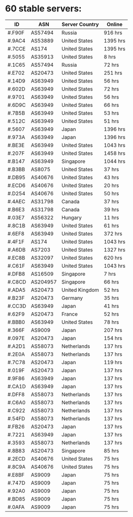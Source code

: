 # 60 stable servers:

| ID | ASN | Server Country | Online |
| ------ | ------ | ------ | ------ |
| #.F90F | AS57494 | Russia | 916 hrs |
| #.9AC4 | AS53889 | United States | 1395 hrs |
| #.7CCE | AS174 | United States | 1395 hrs |
| #.5055 | AS35913 | United States | 8 hrs |
| #.1C65 | AS57494 | Russia | 72 hrs |
| #.E702 | AS20473 | United States | 251 hrs |
| #.14D9 | AS63949 | United States | 56 hrs |
| #.602D | AS63949 | United States | 72 hrs |
| #.9701 | AS63949 | United States | 56 hrs |
| #.6D9C | AS63949 | United States | 66 hrs |
| #.7B5B | AS63949 | United States | 53 hrs |
| #.512C | AS63949 | United States | 51 hrs |
| #.5607 | AS63949 | Japan | 1396 hrs |
| #.973A | AS63949 | Japan | 1396 hrs |
| #.BE3E | AS63949 | United States | 1043 hrs |
| #.207F | AS63949 | United States | 1458 hrs |
| #.B147 | AS63949 | Singapore | 1044 hrs |
| #.B3BB | AS8075 | United States | 37 hrs |
| #.DB95 | AS40676 | United States | 43 hrs |
| #.ECD6 | AS40676 | United States | 20 hrs |
| #.D254 | AS40676 | United States | 50 hrs |
| #.4AEC | AS31798 | Canada | 37 hrs |
| #.B6E3 | AS31798 | Canada | 39 hrs |
| #.03E7 | AS56322 | Hungary | 11 hrs |
| #.8C1B | AS63949 | United States | 61 hrs |
| #.6EF8 | AS63949 | United States | 372 hrs |
| #.4F1F | AS174 | United States | 1043 hrs |
| #.A6DB | AS7203 | United States | 1327 hrs |
| #.EC8B | AS32097 | United States | 620 hrs |
| #.C61F | AS63949 | United States | 1043 hrs |
| #.DFB8 | AS16509 | Singapore | 7 hrs |
| #.C8CD | AS204957 | Singapore | 66 hrs |
| #.ADA5 | AS20473 | United Kingdom | 52 hrs |
| #.B23F | AS20473 | Germany | 35 hrs |
| #.CC3D | AS63949 | Japan | 41 hrs |
| #.62F9 | AS20473 | France | 52 hrs |
| #.BBB0 | AS63949 | United States | 78 hrs |
| #.366F | AS9009 | Japan | 207 hrs |
| #.097E | AS20473 | Japan | 154 hrs |
| #.A2D1 | AS58073 | Netherlands | 137 hrs |
| #.2E0A | AS58073 | Netherlands | 137 hrs |
| #.7C78 | AS20473 | Japan | 119 hrs |
| #.019F | AS20473 | Japan | 137 hrs |
| #.9F86 | AS63949 | Japan | 137 hrs |
| #.CA1D | AS63949 | Japan | 137 hrs |
| #.DFF8 | AS58073 | Netherlands | 137 hrs |
| #.C6A0 | AS58073 | Netherlands | 137 hrs |
| #.C922 | AS58073 | Netherlands | 137 hrs |
| #.54FD | AS58073 | Netherlands | 137 hrs |
| #.FB26 | AS20473 | Japan | 137 hrs |
| #.7221 | AS63949 | Japan | 137 hrs |
| #.3593 | AS58073 | Netherlands | 137 hrs |
| #.8B83 | AS20473 | Singapore | 85 hrs |
| #.2ECD | AS40676 | United States | 75 hrs |
| #.8C9A | AS40676 | United States | 75 hrs |
| #.E8BF | AS9009 | Japan | 75 hrs |
| #.747D | AS9009 | Japan | 75 hrs |
| #.92A0 | AS9009 | Japan | 75 hrs |
| #.BD85 | AS9009 | Japan | 75 hrs |
| #.0AFA | AS9009 | Japan | 75 hrs |

